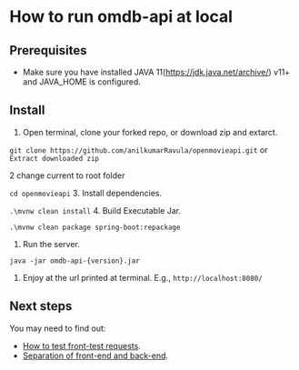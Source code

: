 # How to run omdb-api at local

## Prerequisites

* Make sure you have installed JAVA 11(https://jdk.java.net/archive/) v11+ and JAVA_HOME is configured.

## Install

1. Open terminal, clone your forked repo, or download zip and extarct.

```git clone https://github.com/anilkumarRavula/openmovieapi.git```
or
``` Extract downloaded zip```

2 change current to root folder

```cd openmovieapi```
3. Install dependencies.

```.\mvnw clean install```
4. Build Executable Jar.

```.\mvnw clean package spring-boot:repackage```
1. Run the server.

```java -jar omdb-api-{version}.jar```

1. Enjoy at the url printed at terminal. E.g., `http://localhost:8080/`

## Next steps

You may need to find out:

* [How to test front-test requests](./how_to_test_request.md).
* [Separation of front-end and back-end](./separation_of_fe_be.md).
